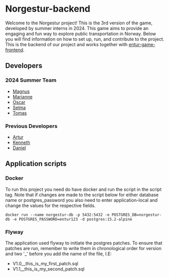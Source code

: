 # Norgestur-backend
Welcome to the Norgestur project! This is the 3rd version of the game, developed by summer interns in 2024. This game aims to provide an engaging and fun way to explore public transportation in Norway. Below you will find information on how to set up, run, and contribute to the project. This is the backend of our project and works together with [entur-game-frontend](https://github.com/entur/entur-game-frontend).

## Developers
### 2024 Summer Team
- [Magnus](https://github.com/Magnus-Farstad)
- [Marianne](https://github.com/maribsta)
- [Oscar](https://github.com/oscarahalvorsen)
- [Selma](https://github.com/selmagudmundsen)
- [Tomas](https://github.com/tomaswedege)

### Previous Developers
- [Artur](https://github.com/apkrauze)
- [Kenneth](https://github.com/kennetng)
- [Daniel](https://github.com/Daniel-Jansson)


## Application scripts

### Docker
To run this project you need do have docker and run the script in the script tag.
Note that if changes are made to the script below for either database name or postgres_password you also need to enter application-local and change the values for the respective fields.
```
docker run --name norgestur-db -p 5432:5432 -e POSTGRES_DB=norgestur-db -e POSTGRES_PASSWORD=entur123 -d postgres:15.2-alpine
```

### Flyway
The application used flyway to initiate the postgres patches. To ensure that patches are run, remember to write them in chronological order for version and two '_' before you add the name of the file, I.E:
- V1.0__this_is_my_first_patch.sql
- V1.1__this_is_my_second_patch.sql
